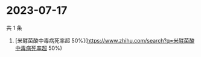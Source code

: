 # 2023-07-17

共 1 条

<!-- BEGIN -->
<!-- 最后更新时间 Mon Jul 17 2023 05:08:13 GMT+0800 (China Standard Time) -->

1. [米酵菌酸中毒病死率超
   50%](https://www.zhihu.com/search?q=米酵菌酸中毒病死率超 50%)

<!-- END -->
